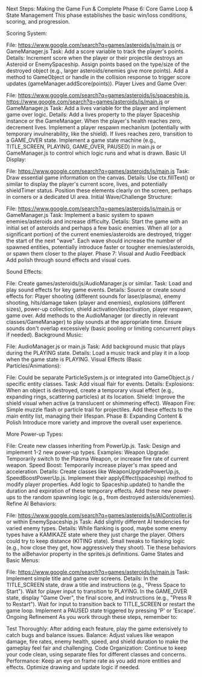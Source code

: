 Next Steps: Making the Game Fun & Complete
Phase 6: Core Game Loop & State Management
This phase establishes the basic win/loss conditions, scoring, and progression.

Scoring System:

File: https://www.google.com/search?q=games/asteroids/js/main.js or GameManager.js
Task: Add a score variable to track the player's points.
Details:
Increment score when the player or their projectile destroys an Asteroid or EnemySpaceship. Assign points based on the type/size of the destroyed object (e.g., larger asteroids/enemies give more points).
Add a method to GameObject or handle in the collision response to trigger score updates (gameManager.addScore(points)).
Player Lives and Game Over:

File: https://www.google.com/search?q=games/asteroids/js/spaceship.js, https://www.google.com/search?q=games/asteroids/js/main.js or GameManager.js
Task: Add a lives variable for the player and implement game over logic.
Details:
Add a lives property to the player Spaceship instance or the GameManager.
When the player's health reaches zero, decrement lives.
Implement a player respawn mechanism (potentially with temporary invulnerability, like the shield).
If lives reaches zero, transition to a GAME_OVER state.
Implement a game state machine (e.g., TITLE_SCREEN, PLAYING, GAME_OVER, PAUSED) in main.js or GameManager.js to control which logic runs and what is drawn.
Basic UI Display:

File: https://www.google.com/search?q=games/asteroids/js/main.js
Task: Draw essential game information on the canvas.
Details:
Use ctx.fillText() or similar to display the player's current score, lives, and potentially shieldTimer status. Position these elements clearly on the screen, perhaps in corners or a dedicated UI area.
Initial Wave/Challenge Structure:

File: https://www.google.com/search?q=games/asteroids/js/main.js or GameManager.js
Task: Implement a basic system to spawn enemies/asteroids and increase difficulty.
Details:
Start the game with an initial set of asteroids and perhaps a few basic enemies.
When all (or a significant portion) of the current enemies/asteroids are destroyed, trigger the start of the next "wave".
Each wave should increase the number of spawned entities, potentially introduce faster or tougher enemies/asteroids, or spawn them closer to the player.
Phase 7: Visual and Audio Feedback
Add polish through sound effects and visual cues.

Sound Effects:

File: Create games/asteroids/js/AudioManager.js or similar.
Task: Load and play sound effects for key game events.
Details:
Source or create sound effects for: Player shooting (different sounds for laser/plasma), enemy shooting, hits/damage taken (player and enemies), explosions (different sizes), power-up collection, shield activation/deactivation, player respawn, game over.
Add methods to the AudioManager (or directly in relevant classes/GameManager) to play sounds at the appropriate time.
Ensure sounds don't overlap excessively (basic pooling or limiting concurrent plays if needed).
Background Music:

File: AudioManager.js or main.js
Task: Add background music that plays during the PLAYING state.
Details:
Load a music track and play it in a loop when the game state is PLAYING.
Visual Effects (Basic Particles/Animations):

File: Could be separate ParticleSystem.js or integrated into GameObject.js / specific entity classes.
Task: Add visual flair for events.
Details:
Explosions: When an object is destroyed, create a temporary visual effect (e.g., expanding rings, scattering particles) at its location.
Shield: Improve the shield visual when active (a translucent or shimmering effect).
Weapon Fire: Simple muzzle flash or particle trail for projectiles.
Add these effects to the main entity list, managing their lifespan.
Phase 8: Expanding Content & Polish
Introduce more variety and improve the overall user experience.

More Power-up Types:

File: Create new classes inheriting from PowerUp.js.
Task: Design and implement 1-2 new power-up types.
Examples:
Weapon Upgrade: Temporarily switch to the Plasma Weapon, or increase fire rate of current weapon.
Speed Boost: Temporarily increase player's max speed and acceleration.
Details:
Create classes like WeaponUpgradePowerUp.js, SpeedBoostPowerUp.js.
Implement their applyEffect(spaceship) method to modify player properties.
Add logic to Spaceship.update() to handle the duration and expiration of these temporary effects.
Add these new power-ups to the random spawning logic (e.g., from destroyed asteroids/enemies).
Refine AI Behaviors:

File: https://www.google.com/search?q=games/asteroids/js/AIController.js or within EnemySpaceship.js
Task: Add slightly different AI tendencies for varied enemy types.
Details:
While flanking is good, maybe some enemy types have a KAMIKAZE state where they just charge the player.
Others could try to keep distance (KITING state).
Small tweaks to flanking logic (e.g., how close they get, how aggressively they shoot).
Tie these behaviors to the aiBehavior property in the sprites.js definitions.
Game States and Basic Menus:

File: https://www.google.com/search?q=games/asteroids/js/main.js
Task: Implement simple title and game over screens.
Details:
In the TITLE_SCREEN state, draw a title and instructions (e.g., "Press Space to Start"). Wait for player input to transition to PLAYING.
In the GAME_OVER state, display "Game Over", the final score, and instructions (e.g., "Press R to Restart"). Wait for input to transition back to TITLE_SCREEN or restart the game loop.
Implement a PAUSED state triggered by pressing 'P' or 'Escape'.
Ongoing Refinement
As you work through these steps, remember to:

Test Thoroughly: After adding each feature, play the game extensively to catch bugs and balance issues.
Balance: Adjust values like weapon damage, fire rates, enemy health, speed, and shield duration to make the gameplay feel fair and challenging.
Code Organization: Continue to keep your code clean, using separate files for different classes and concerns.
Performance: Keep an eye on frame rate as you add more entities and effects. Optimize drawing and update logic if needed.